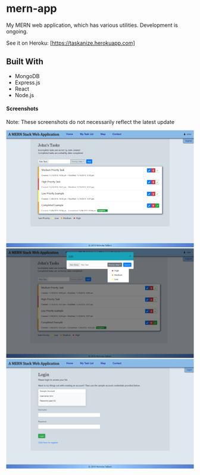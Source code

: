 # mern-app #
My MERN web application, which has various utilities. Development is ongoing.

See it on Heroku: [https://taskanize.herokuapp.com]

## Built With ##
* MongoDB
* Express.js
* React
* Node.js

#### Screenshots ####
Note: These screenshots do not necessarily reflect the latest update 

![Screenshot of app](appScreenshot1.png)
![Screenshot of app](appScreenshot2.png)
![Screenshot of app](appScreenshot3.png)
